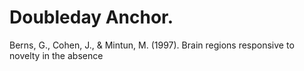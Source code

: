 # Doubleday Anchor.

Berns, G., Cohen, J., & Mintun, M. (1997). Brain regions responsive to novelty in the absence